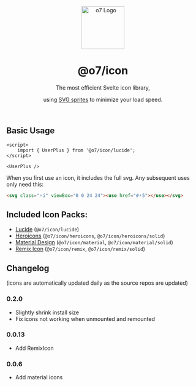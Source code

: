 <p align="center">
  <img src="https://i.postimg.cc/T1Wk3khh/logo.png" width="112" alt="o7 Logo" />
</p>

<h1 align="center">@o7/icon</h1>

<p align="center">The most efficient Svelte icon library,</p>
<p align="center">using <a target="_blank" href="https://developer.mozilla.org/en-US/docs/Web/SVG/Element/use">SVG sprites</a> to minimize your load speed.</p>
<br />

## Basic Usage

```svelte
<script>
	import { UserPlus } from '@o7/icon/lucide';
</script>

<UserPlus />
```

When you first use an icon, it includes the full svg. Any subsequent uses only need this:

```html
<svg class="🟃i" viewBox="0 0 24 24"><use href="#🟃5"></use></svg>
```

## Included Icon Packs:

- [Lucide](https://lucide.dev) (`@o7/icon/lucide`)
- [Heroicons](https://heroicons.com) (`@o7/icon/heroicons`, `@o7/icon/heroicons/solid`)
- [Material Design](https://fonts.google.com/icons) (`@o7/icon/material`, `@o7/icon/material/solid`)
- [Remix Icon](https://remixicon.com) (`@o7/icon/remix`, `@o7/icon/remix/solid`)

## Changelog

(icons are automatically updated daily as the source repos are updated)

### 0.2.0

- Slightly shrink install size
- Fix icons not working when unmounted and remounted

### 0.0.13

- Add RemixIcon

### 0.0.6

- Add material icons
